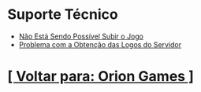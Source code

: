 # Suporte Técnico

- [Não Está Sendo Possível Subir o Jogo](2-nao-esta-sendo-possivel-subir-jogo.md)
- [Problema com a Obtenção das Logos do Servidor](./3-problema-obtencao-logos-servidor.md)

# [[ Voltar para: Orion Games ]](../orion-games.md)